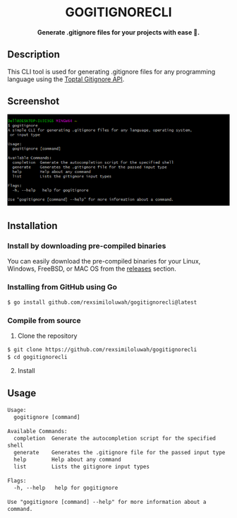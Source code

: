 <h1 align="center">
  GOGITIGNORECLI
</h1>
<h4 align="center">
    Generate .gitignore files for your projects with ease 🚀.
</h4>

## Description 
This CLI tool is used for generating .gitignore files for any programming language using the [Toptal Gitignore API](https://www.toptal.com/developers/gitignore).

## Screenshot
<img src="./images/gogitignorecli.png" />

## Installation 

### Install by downloading pre-compiled binaries 
You can easily download the pre-compiled binaries for your Linux, Windows, FreeBSD, or MAC OS from the [releases](https://github.com/rexsimiloluwah/gogitignorecli/releases) section. 

### Installing from GitHub using Go 
```bash 
$ go install github.com/rexsimiloluwah/gogitignorecli@latest
```

### Compile from source 
1. Clone the repository 
```bash
$ git clone https://github.com/rexsimiloluwah/gogitignorecli
$ cd gogitignorecli
```

2. Install 

## Usage 
```
Usage:
  gogitignore [command]

Available Commands:
  completion  Generate the autocompletion script for the specified shell
  generate    Generates the .gitignore file for the passed input type
  help        Help about any command
  list        Lists the gitignore input types

Flags:
  -h, --help   help for gogitignore

Use "gogitignore [command] --help" for more information about a command.

```

